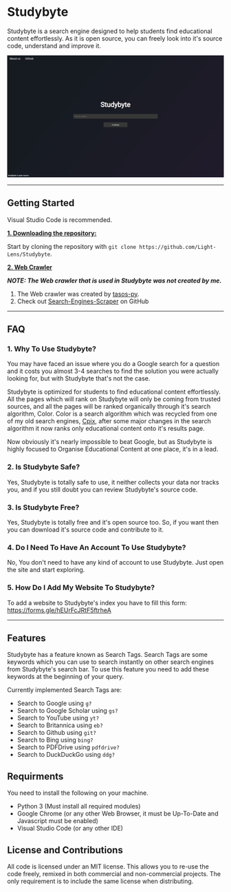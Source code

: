 # Studybyte
Studybyte is a search engine designed to help students find educational content effortlessly. As it is open source, you can freely look into it's source code, understand and improve it.

[![Studybyte's Homepage Screenshot](./res/Branding/Screenshot.png)](https://light-lens.github.io/Studybyte)

---

## Getting Started
Visual Studio Code is recommended.

<ins>**1. Downloading the repository:**</ins>

Start by cloning the repository with `git clone https://github.com/Light-Lens/Studybyte`.

<ins>**2. Web Crawler**</ins>

***NOTE: The Web crawler that is used in Studybyte was not created by me.***
1. The Web crawler was created by [tasos-py](https://github.com/tasos-py).
2. Check out [Search-Engines-Scraper](https://github.com/tasos-py/Search-Engines-Scraper) on GitHub

---

## FAQ
### 1. Why To Use Studybyte?
You may have faced an issue where you do a Google search for a question and it costs you almost 3-4 searches to find the solution you were actually looking for, but with Studybyte that's not the case.

Studybyte is optimized for students to find educational content effortlessly. All the pages which will rank on Studybyte will only be coming from trusted sources, and all the pages will be ranked organically through it's search algorithm, Color. Color is a search algorithm which was recycled from one of my old search engines, [Cpix](https://www.youtube.com/watch?v=eqpWT9X28Ls), after some major changes in the search algorithm it now ranks only educational content onto it's results page.

Now obviously it's nearly impossible to beat Google, but as Studybyte is highly focused to Organise Educational Content at one place, it's in a lead.

### 2. Is Studybyte Safe?
Yes, Studybyte is totally safe to use, it neither collects your data nor tracks you, and if you still doubt you can review Studybyte's source code.

### 3. Is Studybyte Free?
Yes, Studybyte is totally free and it's open source too. So, if you want then you can download it's source code and contribute to it.

### 4. Do I Need To Have An Account To Use Studybyte?
No, You don't need to have any kind of account to use Studybyte. Just open the site and start exploring.

### 5. How Do I Add My Website To Studybyte?
To add a website to Studybyte's index you have to fill this form: https://forms.gle/hEUrFcJRtF5ftrheA

---

## Features
Studybyte has a feature known as Search Tags. Search Tags are some keywords which you can use to search instantly on other search engines from Studybyte's search bar. To use this feature you need to add these keywords at the beginning of your query.

Currently implemented Search Tags are:
- Search to Google using `g?`
- Search to Google Scholar using `gs?`
- Search to YouTube using `yt?`
- Search to Britannica using `eb?`
- Search to Github using `git?`
- Search to Bing using `bing?`
- Search to PDFDrive using `pdfdrive?`
- Search to DuckDuckGo using `ddg?`

## Requirments
You need to install the following on your machine.
- Python 3 (Must install all required modules)
- Google Chrome (or any other Web Browser, it must be Up-To-Date and Javascript must be enabled)
- Visual Studio Code (or any other IDE)

## License and Contributions
All code is licensed under an MIT license. This allows you to re-use the code freely, remixed in both commercial and non-commercial projects. The only requirement is to include the same license when distributing.

